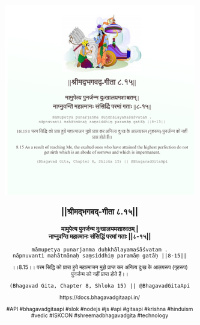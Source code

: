 <img src="../../asset/BG_8_15.png"/>
<center><h2>||श्रीमद्‍भगवद्‍-गीता ८.१५||</h2>
<h3>मामुपेत्य पुनर्जन्म दुःखालयमशाश्वतम् |<br/>नाप्नुवन्ति महात्मानः संसिद्धिं परमां गताः ||८-१५||</h3>
<pre>māmupetya punarjanma duḥkhālayamaśāśvatam .<br/>nāpnuvanti mahātmānaḥ saṃsiddhiṃ paramāṃ gatāḥ ||8-15||</pre>
<p>।।8.15।। परम सिद्धि को प्राप्त हुये महात्माजन मुझे प्राप्त कर अनित्य दुःख के आलयरूप (गृहरूप) पुनर्जन्म को नहीं प्राप्त होते हैं।।</p>
<pre>(Bhagavad Gita, Chapter 8, Shloka 15) || @BhagavadGitaApi</pre><p>https://docs.bhagavadgitaapi.in/</p><p>#API #bhagavadgitaapi #slok #nodejs #js #api #gitaapi #krishna #hinduism #vedic #ISKCON #shreemadbhagavadgita #technology</p></center>